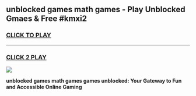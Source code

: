 
## unblocked games math games - Play Unblocked Gmaes & Free #kmxi2
<h3>
<a href="https://premium.freeplayer.one?title=unblocked_games_math_games&ref=01M">CLICK TO PLAY</a></h3>
<hr>

<h3>
<a href="https://premium.freeplayer.one?title=unblocked_games_math_games&ref=01M">CLICK 2 PLAY</a>
  
</h3>

<a href="https://premium.freeplayer.one?title=unblocked_games_math_games&ref=01M"><img src="https://clearcache.store/games.png"></a>


**unblocked games math games games unblocked: Your Gateway to Fun and Accessible Online Gaming**
